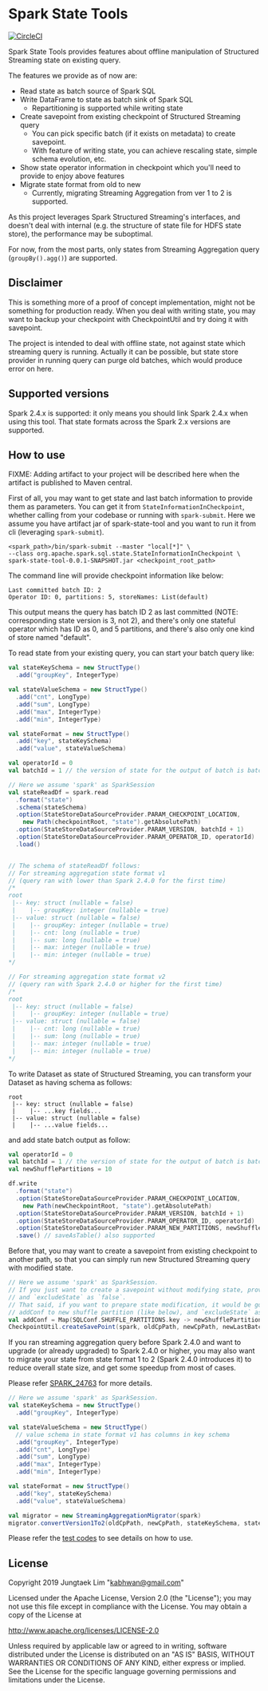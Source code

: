 # Spark State Tools 

[![CircleCI](https://circleci.com/gh/HeartSaVioR/spark-state-tool/tree/master.svg?style=svg)](https://circleci.com/gh/HeartSaVioR/spark-state-tool/tree/master)

Spark State Tools provides features about offline manipulation of Structured Streaming state on existing query.

The features we provide as of now are:

* Read state as batch source of Spark SQL
* Write DataFrame to state as batch sink of Spark SQL
  * Repartitioning is supported while writing state
* Create savepoint from existing checkpoint of Structured Streaming query
  * You can pick specific batch (if it exists on metadata) to create savepoint.
  * With feature of writing state, you can achieve rescaling state, simple schema evolution, etc.
* Show state operator information in checkpoint which you'll need to provide to enjoy above features
* Migrate state format from old to new
  * Currently, migrating Streaming Aggregation from ver 1 to 2 is supported.

As this project leverages Spark Structured Streaming's interfaces, and doesn't deal with internal
(e.g. the structure of state file for HDFS state store), the performance may be suboptimal.

For now, from the most parts, only states from Streaming Aggregation query (`groupBy().agg()`) are supported.

## Disclaimer

This is something more of a proof of concept implementation, might not be something for production ready.
When you deal with writing state, you may want to backup your checkpoint with CheckpointUtil and try doing it with savepoint.

The project is intended to deal with offline state, not against state which streaming query is running.
Actually it can be possible, but state store provider in running query can purge old batches, which would produce error on here.

## Supported versions

Spark 2.4.x is supported: it only means you should link Spark 2.4.x when using this tool. That state formats across the Spark 2.x versions are supported.

## How to use

FIXME: Adding artifact to your project will be described here when the artifact is published to Maven central.

First of all, you may want to get state and last batch information to provide them as parameters.
You can get it from `StateInformationInCheckpoint`, whether calling from your codebase or running with `spark-submit`.
Here we assume you have artifact jar of spark-state-tool and you want to run it from cli (leveraging `spark-submit`).

```text
<spark_path>/bin/spark-submit --master "local[*]" \
--class org.apache.spark.sql.state.StateInformationInCheckpoint \
spark-state-tool-0.0.1-SNAPSHOT.jar <checkpoint_root_path>
```

The command line will provide checkpoint information like below:

```text
Last committed batch ID: 2
Operator ID: 0, partitions: 5, storeNames: List(default)
```

This output means the query has batch ID 2 as last committed (NOTE: corresponding state version is 3, not 2), and
there's only one stateful operator which has ID as 0, and 5 partitions, and there's also only one kind of store named "default".

To read state from your existing query, you can start your batch query like:

```scala
val stateKeySchema = new StructType()
  .add("groupKey", IntegerType)

val stateValueSchema = new StructType()
  .add("cnt", LongType)
  .add("sum", LongType)
  .add("max", IntegerType)
  .add("min", IntegerType)

val stateFormat = new StructType()
  .add("key", stateKeySchema)
  .add("value", stateValueSchema)

val operatorId = 0
val batchId = 1 // the version of state for the output of batch is batchId + 1

// Here we assume 'spark' as SparkSession
val stateReadDf = spark.read
  .format("state")
  .schema(stateSchema)
  .option(StateStoreDataSourceProvider.PARAM_CHECKPOINT_LOCATION,
    new Path(checkpointRoot, "state").getAbsolutePath)
  .option(StateStoreDataSourceProvider.PARAM_VERSION, batchId + 1)
  .option(StateStoreDataSourceProvider.PARAM_OPERATOR_ID, operatorId)
  .load()


// The schema of stateReadDf follows:
// For streaming aggregation state format v1
// (query ran with lower than Spark 2.4.0 for the first time)
/*
root
 |-- key: struct (nullable = false)
 |    |-- groupKey: integer (nullable = true)
 |-- value: struct (nullable = false)
 |    |-- groupKey: integer (nullable = true)
 |    |-- cnt: long (nullable = true)
 |    |-- sum: long (nullable = true)
 |    |-- max: integer (nullable = true)
 |    |-- min: integer (nullable = true)
*/

// For streaming aggregation state format v2
// (query ran with Spark 2.4.0 or higher for the first time)
/*
root
 |-- key: struct (nullable = false)
 |    |-- groupKey: integer (nullable = true)
 |-- value: struct (nullable = false)
 |    |-- cnt: long (nullable = true)
 |    |-- sum: long (nullable = true)
 |    |-- max: integer (nullable = true)
 |    |-- min: integer (nullable = true)
*/
```

To write Dataset as state of Structured Streaming, you can transform your Dataset as having schema as follows:

```text
root
 |-- key: struct (nullable = false)
 |    |-- ...key fields...
 |-- value: struct (nullable = false)
 |    |-- ...value fields...
```

and add state batch output as follow:

```scala
val operatorId = 0
val batchId = 1 // the version of state for the output of batch is batchId + 1
val newShufflePartitions = 10

df.write
  .format("state")
  .option(StateStoreDataSourceProvider.PARAM_CHECKPOINT_LOCATION,
    new Path(newCheckpointRoot, "state").getAbsolutePath)
  .option(StateStoreDataSourceProvider.PARAM_VERSION, batchId + 1)
  .option(StateStoreDataSourceProvider.PARAM_OPERATOR_ID, operatorId)
  .option(StateStoreDataSourceProvider.PARAM_NEW_PARTITIONS, newShufflePartitions)
  .save() // saveAsTable() also supported
```

Before that, you may want to create a savepoint from existing checkpoint to another path, so that you can simply 
run new Structured Streaming query with modified state.

```scala
// Here we assume 'spark' as SparkSession.
// If you just want to create a savepoint without modifying state, provide `additionalMetadataConf` as `Map.empty`,
// and `excludeState` as `false`.
// That said, if you want to prepare state modification, it would be good to create a savepoint with providing
// addConf to new shuffle partition (like below), and `excludeState` as `true` (to avoid unnecessary copy for state)
val addConf = Map(SQLConf.SHUFFLE_PARTITIONS.key -> newShufflePartitions.toString)
CheckpointUtil.createSavePoint(spark, oldCpPath, newCpPath, newLastBatchId, addConf, excludeState = true)
```

If you ran streaming aggregation query before Spark 2.4.0 and want to upgrade (or already upgraded) to Spark 2.4.0 or higher,
you may also want to migrate your state from state format 1 to 2 (Spark 2.4.0 introduces it) to reduce overall state size,
and get some speedup from most of cases.

Please refer [SPARK_24763](https://issues.apache.org/jira/browse/SPARK-24763) for more details.

```scala
// Here we assume 'spark' as SparkSession.
val stateKeySchema = new StructType()
  .add("groupKey", IntegerType)

val stateValueSchema = new StructType()
  // value schema in state format v1 has columns in key schema
  .add("groupKey", IntegerType)
  .add("cnt", LongType)
  .add("sum", LongType)
  .add("max", IntegerType)
  .add("min", IntegerType)

val stateFormat = new StructType()
  .add("key", stateKeySchema)
  .add("value", stateValueSchema)

val migrator = new StreamingAggregationMigrator(spark)
migrator.convertVersion1To2(oldCpPath, newCpPath, stateKeySchema, stateValueSchema)
```

Please refer the [test codes](https://github.com/HeartSaVioR/spark-state-tool/tree/master/src/test/scala/org/apache/spark/sql/state) to see details on how to use.

## License

Copyright 2019 Jungtaek Lim "<kabhwan@gmail.com>"

Licensed under the Apache License, Version 2.0 (the "License");
you may not use this file except in compliance with the License.
You may obtain a copy of the License at

http://www.apache.org/licenses/LICENSE-2.0

Unless required by applicable law or agreed to in writing, software
distributed under the License is distributed on an "AS IS" BASIS,
WITHOUT WARRANTIES OR CONDITIONS OF ANY KIND, either express or implied.
See the License for the specific language governing permissions and
limitations under the License. 
